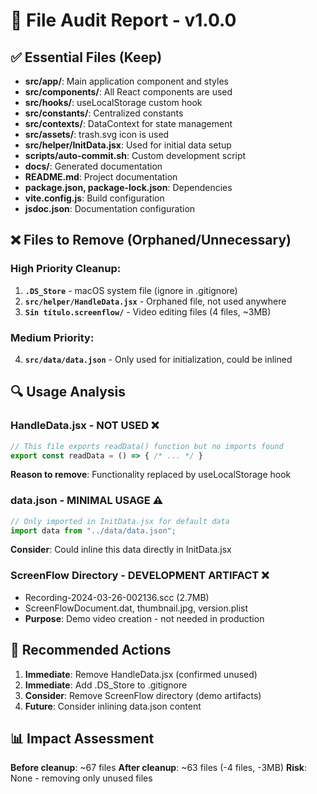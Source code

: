 # 🧹 File Audit Report - v1.0.0

## ✅ Essential Files (Keep)
- **src/app/**: Main application component and styles
- **src/components/**: All React components are used
- **src/hooks/**: useLocalStorage custom hook
- **src/constants/**: Centralized constants
- **src/contexts/**: DataContext for state management 
- **src/assets/**: trash.svg icon is used
- **src/helper/InitData.jsx**: Used for initial data setup
- **scripts/auto-commit.sh**: Custom development script
- **docs/**: Generated documentation
- **README.md**: Project documentation
- **package.json, package-lock.json**: Dependencies
- **vite.config.js**: Build configuration
- **jsdoc.json**: Documentation configuration

## ❌ Files to Remove (Orphaned/Unnecessary)

### High Priority Cleanup:
1. **`.DS_Store`** - macOS system file (ignore in .gitignore)
2. **`src/helper/HandleData.jsx`** - Orphaned file, not used anywhere
3. **`Sin título.screenflow/`** - Video editing files (4 files, ~3MB)

### Medium Priority:
4. **`src/data/data.json`** - Only used for initialization, could be inlined

## 🔍 Usage Analysis

### HandleData.jsx - NOT USED ❌
```javascript
// This file exports readData() function but no imports found
export const readData = () => { /* ... */ }
```
**Reason to remove**: Functionality replaced by useLocalStorage hook

### data.json - MINIMAL USAGE ⚠️  
```javascript
// Only imported in InitData.jsx for default data
import data from "../data/data.json";
```
**Consider**: Could inline this data directly in InitData.jsx

### ScreenFlow Directory - DEVELOPMENT ARTIFACT ❌
- Recording-2024-03-26-002136.scc (2.7MB)
- ScreenFlowDocument.dat, thumbnail.jpg, version.plist
- **Purpose**: Demo video creation - not needed in production

## 🎯 Recommended Actions

1. **Immediate**: Remove HandleData.jsx (confirmed unused)
2. **Immediate**: Add .DS_Store to .gitignore 
3. **Consider**: Remove ScreenFlow directory (demo artifacts)
4. **Future**: Consider inlining data.json content

## 📊 Impact Assessment

**Before cleanup**: ~67 files
**After cleanup**: ~63 files (-4 files, -3MB)
**Risk**: None - removing only unused files